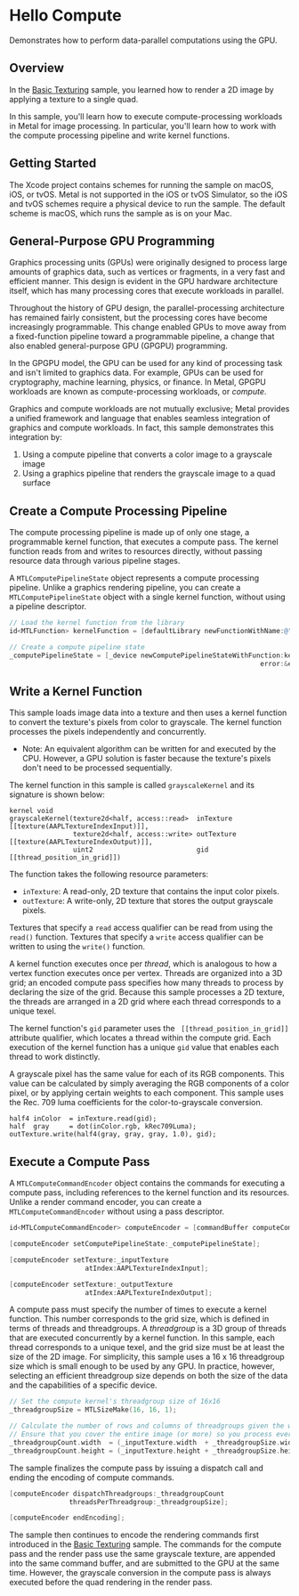 # Hello Compute

Demonstrates how to perform data-parallel computations using the GPU.

## Overview

In the [Basic Texturing](https://developer.apple.com/documentation/metal/basic_texturing) sample, you learned how to render a 2D image by applying a texture to a single quad.

In this sample, you'll learn how to execute compute-processing workloads in Metal for image processing. In particular, you'll learn how to work with the compute processing pipeline and write kernel functions.

## Getting Started

The Xcode project contains schemes for running the sample on macOS, iOS, or tvOS. Metal is not supported in the iOS or tvOS Simulator, so the iOS and tvOS schemes require a physical device to run the sample. The default scheme is macOS, which runs the sample as is on your Mac.

## General-Purpose GPU Programming

Graphics processing units (GPUs) were originally designed to process large amounts of graphics data, such as vertices or fragments, in a very fast and efficient manner. This design is evident in the GPU hardware architecture itself, which has many processing cores that execute workloads in parallel.

Throughout the history of GPU design, the parallel-processing architecture has remained fairly consistent, but the processing cores have become increasingly programmable. This change enabled GPUs to move away from a fixed-function pipeline toward a programmable pipeline, a change that also enabled general-purpose GPU (GPGPU) programming.

In the GPGPU model, the GPU can be used for any kind of processing task and isn't limited to graphics data. For example, GPUs can be used for cryptography, machine learning, physics, or finance. In Metal, GPGPU workloads are known as compute-processing workloads, or *compute*.

Graphics and compute workloads are not mutually exclusive; Metal  provides a unified framework and language that enables seamless integration of graphics and compute workloads. In fact, this sample demonstrates this integration by:

1. Using a compute pipeline that converts a color image to a grayscale image
2. Using a graphics pipeline that renders the grayscale image to a quad surface

## Create a Compute Processing Pipeline

The compute processing pipeline is made up of only one stage, a programmable kernel function, that executes a compute pass. The kernel function reads from and writes to resources directly, without passing resource data through various pipeline stages.

A `MTLComputePipelineState` object represents a compute processing pipeline. Unlike a graphics rendering pipeline, you can create a `MTLComputePipelineState` object with a single kernel function, without using a pipeline descriptor.

``` objective-c
// Load the kernel function from the library
id<MTLFunction> kernelFunction = [defaultLibrary newFunctionWithName:@"grayscaleKernel"];

// Create a compute pipeline state
_computePipelineState = [_device newComputePipelineStateWithFunction:kernelFunction
                                                               error:&error];
```

## Write a Kernel Function

This sample loads image data into a texture and then uses a kernel function to convert the texture's pixels from color to grayscale. The kernel function processes the pixels independently and concurrently.

- Note: An equivalent algorithm can be written for and executed by the CPU. However, a GPU solution is faster because the texture's pixels don't need to be processed sequentially.

The kernel function in this sample is called `grayscaleKernel` and its signature is shown below:

``` metal
kernel void
grayscaleKernel(texture2d<half, access::read>  inTexture  [[texture(AAPLTextureIndexInput)]],
                texture2d<half, access::write> outTexture [[texture(AAPLTextureIndexOutput)]],
                uint2                          gid         [[thread_position_in_grid]])
```

The function takes the following resource parameters:

* `inTexture`: A read-only, 2D texture that contains the input color pixels.
* `outTexture`: A write-only, 2D texture that stores the output grayscale pixels.

Textures that specify a `read` access qualifier can be read from using the `read()` function. Textures that specify a `write` access qualifier can be written to using the `write()` function.

A kernel function executes once per *thread*, which is analogous to how a vertex function executes once per vertex. Threads are organized into a 3D grid; an encoded compute pass specifies how many threads to process by declaring the size of the grid. Because this sample processes a 2D texture, the threads are arranged in a 2D grid where each thread corresponds to a unique texel.

The kernel function's `gid` parameter uses the ` [[thread_position_in_grid]]` attribute qualifier, which locates a thread within the compute grid. Each execution of the kernel function has a unique `gid` value that enables each thread to work distinctly.

A grayscale pixel has the same value for each of its RGB components. This value can be calculated by simply averaging the RGB components of a color pixel, or by applying certain weights to each component. This sample uses the Rec. 709 luma coefficients for the color-to-grayscale conversion.

``` metal
half4 inColor  = inTexture.read(gid);
half  gray     = dot(inColor.rgb, kRec709Luma);
outTexture.write(half4(gray, gray, gray, 1.0), gid);
```

## Execute a Compute Pass

A `MTLComputeCommandEncoder` object contains the commands for executing a compute pass, including references to the kernel function and its resources. Unlike a render command encoder, you can create a `MTLComputeCommandEncoder` without using a pass descriptor.

``` objective-c
id<MTLComputeCommandEncoder> computeEncoder = [commandBuffer computeCommandEncoder];

[computeEncoder setComputePipelineState:_computePipelineState];

[computeEncoder setTexture:_inputTexture
                   atIndex:AAPLTextureIndexInput];

[computeEncoder setTexture:_outputTexture
                   atIndex:AAPLTextureIndexOutput];
```

A compute pass must specify the number of times to execute a kernel function. This number corresponds to the grid size, which is defined in terms of threads and threadgroups. A *threadgroup* is a 3D group of threads that are executed concurrently by a kernel function. In this sample, each thread corresponds to a unique texel, and the grid size must be at least the size of the 2D image. For simplicity, this sample uses a 16 x 16 threadgroup size which is small enough to be used by any GPU. In practice, however, selecting an efficient threadgroup size depends on both the size of the data and the capabilities of a specific device.

``` objective-c
// Set the compute kernel's threadgroup size of 16x16
_threadgroupSize = MTLSizeMake(16, 16, 1);

// Calculate the number of rows and columns of threadgroups given the width of the input image
// Ensure that you cover the entire image (or more) so you process every pixel
_threadgroupCount.width  = (_inputTexture.width  + _threadgroupSize.width -  1) / _threadgroupSize.width;
_threadgroupCount.height = (_inputTexture.height + _threadgroupSize.height - 1) / _threadgroupSize.height;
```

The sample finalizes the compute pass by issuing a dispatch call and ending the encoding of compute commands.

``` objective-c
[computeEncoder dispatchThreadgroups:_threadgroupCount
               threadsPerThreadgroup:_threadgroupSize];

[computeEncoder endEncoding];
```

The sample then continues to encode the rendering commands first introduced in the [Basic Texturing](https://developer.apple.com/documentation/metal/basic_texturing) sample. The commands for the compute pass and the render pass use the same grayscale texture, are appended into the same command buffer, and are submitted to the GPU at the same time. However, the grayscale conversion in the compute pass is always executed before the quad rendering in the render pass.
